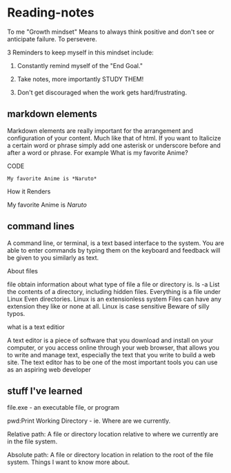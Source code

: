 # Reading-notes
To me "Growth mindset" Means to always think positive and don't see or anticipate failure. To persevere.

3 Reminders to keep myself in this mindset include:

1. Constantly remind myself of the "End Goal."

2. Take notes, more importantly STUDY THEM!

3. Don't get discouraged when the work gets hard/frustrating.
## markdown elements
Markdown elements are really important for the arrangement and configuration of your content. Much like that of html.
If you want to Italicize a certain word or phrase simply add one asterisk or underscore before and after a word or phrase. For example
What is my favorite Anime?

CODE

`My favorite Anime is *Naruto*`

How it Renders

My favorite Anime is *Naruto*

## command lines

A command line, or terminal, is a text based interface to the system. You are able to enter commands by typing them on the keyboard and feedback will be given to you similarly as text.

About files

file obtain information about what type of file a file or directory is. ls -a List the contents of a directory, including hidden files. Everything is a file under Linux Even directories. Linux is an extensionless system Files can have any extension they like or none at all. Linux is case sensitive Beware of silly typos.

what is a text editior

A text editor is a piece of software that you download and install on your computer, or you access online through your web browser, that allows you to write and manage text, especially the text that you write to build a web site. The text editor has to be one of the most important tools you can use as an aspiring web developer

## stuff I've learned

file.exe - an executable file, or program

pwd:Print Working Directory - ie. Where are we currently.

Relative path: A file or directory location relative to where we currently are in the file system.

Absolute path: A file or directory location in relation to the root of the file system.
Things I want to know more about.
